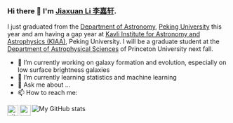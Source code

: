 ### Hi there 👋  I'm [Jiaxuan Li 李嘉轩](https://astrojacobli.github.io/).

I just graduated from the [Department of Astronomy](http://astro.pku.edu.cn/), [Peking University](https://www.pku.edu.cn/) this year and am having a gap year at [Kavli Institute for Astronomy and Astrophysics (KIAA)](http://kiaa.pku.edu.cn/), Peking University. I will be a graduate student at the [Department of Astrophysical Sciences](https://web.astro.princeton.edu/) of Princeton University next fall.

- 🔭 I’m currently working on galaxy formation and evolution, especially on low surface brightness galaxies
- 🌱 I’m currently learning statistics and machine learning
- 💬 Ask me about ...
- 📫 How to reach me: 
<a href="https://github.com/AstroJacobLi" target="_blank">
  <img align="left" alt="github" width="25px" src="https://i.imgur.com/BYswT8D.png" />
</a>
<a href="mailto:jiaxuan_li@pku.edu.cn" target="_blank">
  <img align="left" alt="mail" width="25px" src="https://i.imgur.com/AfHYq76.png" />
</a>

![My GitHub stats](https://github-readme-stats.vercel.app/api?username=AstroJacobLi&show_icons=true)
